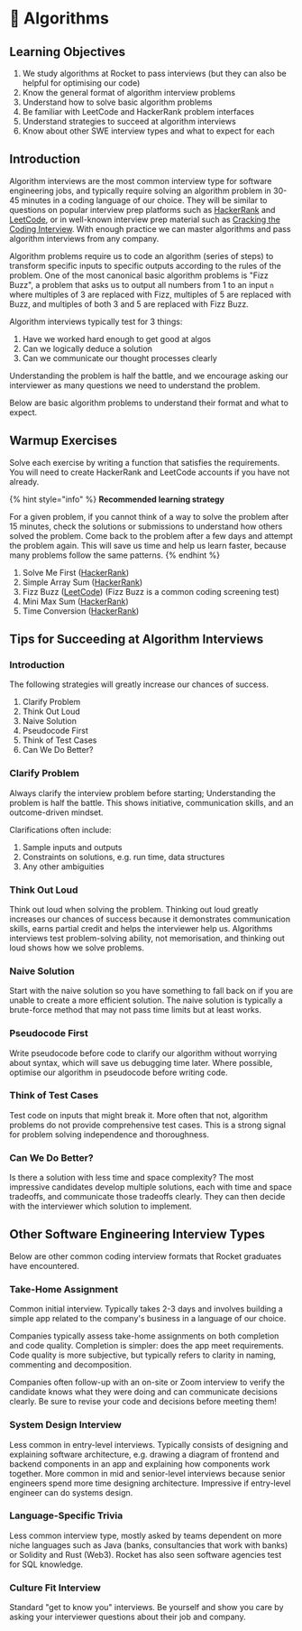 # 🧮 Algorithms

## Learning Objectives

1. We study algorithms at Rocket to pass interviews (but they can also be helpful for optimising our code)
2. Know the general format of algorithm interview problems
3. Understand how to solve basic algorithm problems
4. Be familiar with LeetCode and HackerRank problem interfaces
5. Understand strategies to succeed at algorithm interviews
6. Know about other SWE interview types and what to expect for each

## Introduction

Algorithm interviews are the most common interview type for software engineering jobs, and typically require solving an algorithm problem in 30-45 minutes in a coding language of our choice. They will be similar to questions on popular interview prep platforms such as [HackerRank](https://www.hackerrank.com/) and [LeetCode](https://leetcode.com/), or in well-known interview prep material such as [Cracking the Coding Interview](https://drive.google.com/file/d/1M3uvavrprW\_xmbSFHAe3Q4RgfgFwEfwy/view?usp=sharing). With enough practice we can master algorithms and pass algorithm interviews from any company.

Algorithm problems require us to code an algorithm (series of steps) to transform specific inputs to specific outputs according to the rules of the problem. One of the most canonical basic algorithm problems is "Fizz Buzz", a problem that asks us to output all numbers from 1 to an input `n` where multiples of 3 are replaced with Fizz, multiples of 5 are replaced with Buzz, and multiples of both 3 and 5 are replaced with Fizz Buzz.

Algorithm interviews typically test for 3 things:

1. Have we worked hard enough to get good at algos
2. Can we logically deduce a solution
3. Can we communicate our thought processes clearly

Understanding the problem is half the battle, and we encourage asking our interviewer as many questions we need to understand the problem.

Below are basic algorithm problems to understand their format and what to expect.

## Warmup Exercises

Solve each exercise by writing a function that satisfies the requirements. You will need to create HackerRank and LeetCode accounts if you have not already.

{% hint style="info" %}
**Recommended learning strategy**

For a given problem, if you cannot think of a way to solve the problem after 15 minutes, check the solutions or submissions to understand how others solved the problem. Come back to the problem after a few days and attempt the problem again. This will save us time and help us learn faster, because many problems follow the same patterns.
{% endhint %}

1. Solve Me First ([HackerRank](https://www.hackerrank.com/challenges/solve-me-first/problem?isFullScreen=true))
2. Simple Array Sum ([HackerRank](https://www.hackerrank.com/challenges/simple-array-sum/problem?isFullScreen=true))
3. Fizz Buzz ([LeetCode](https://leetcode.com/problems/fizz-buzz/)) (Fizz Buzz is a common coding screening test)
4. Mini Max Sum ([HackerRank](https://www.hackerrank.com/challenges/mini-max-sum/problem?isFullScreen=true))
5. Time Conversion ([HackerRank](https://www.hackerrank.com/challenges/time-conversion/problem?isFullScreen=true))

## Tips for Succeeding at Algorithm Interviews

### Introduction

The following strategies will greatly increase our chances of success.

1. Clarify Problem
2. Think Out Loud
3. Naive Solution
4. Pseudocode First
5. Think of Test Cases
6. Can We Do Better?

### Clarify Problem

Always clarify the interview problem before starting; Understanding the problem is half the battle. This shows initiative, communication skills, and an outcome-driven mindset.

Clarifications often include:

1. Sample inputs and outputs
2. Constraints on solutions, e.g. run time, data structures
3. Any other ambiguities

### Think Out Loud

Think out loud when solving the problem. Thinking out loud greatly increases our chances of success because it demonstrates communication skills, earns partial credit and helps the interviewer help us. Algorithms interviews test problem-solving ability, not memorisation, and thinking out loud shows how we solve problems.

### Naive Solution

Start with the naive solution so you have something to fall back on if you are unable to create a more efficient solution. The naive solution is typically a brute-force method that may not pass time limits but at least works.

### Pseudocode First

Write pseudocode before code to clarify our algorithm without worrying about syntax, which will save us debugging time later. Where possible, optimise our algorithm in pseudocode before writing code.

### Think of Test Cases

Test code on inputs that might break it. More often that not, algorithm problems do not provide comprehensive test cases. This is a strong signal for problem solving independence and thoroughness.

### Can We Do Better?

Is there a solution with less time and space complexity? The most impressive candidates develop multiple solutions, each with time and space tradeoffs, and communicate those tradeoffs clearly. They can then decide with the interviewer which solution to implement.

## Other Software Engineering Interview Types

Below are other common coding interview formats that Rocket graduates have encountered.

### Take-Home Assignment

Common initial interview. Typically takes 2-3 days and involves building a simple app related to the company's business in a language of our choice.

Companies typically assess take-home assignments on both completion and code quality. Completion is simpler: does the app meet requirements. Code quality is more subjective, but typically refers to clarity in naming, commenting and decomposition.

Companies often follow-up with an on-site or Zoom interview to verify the candidate knows what they were doing and can communicate decisions clearly. Be sure to revise your code and decisions before meeting them!

### System Design Interview

Less common in entry-level interviews. Typically consists of designing and explaining software architecture, e.g. drawing a diagram of frontend and backend components in an app and explaining how components work together. More common in mid and senior-level interviews because senior engineers spend more time designing architecture. Impressive if entry-level engineer can do systems design.

### Language-Specific Trivia

Less common interview type, mostly asked by teams dependent on more niche languages such as Java (banks, consultancies that work with banks) or Solidity and Rust (Web3). Rocket has also seen software agencies test for SQL knowledge.

### Culture Fit Interview

Standard "get to know you" interviews. Be yourself and show you care by asking your interviewer questions about their job and company.
